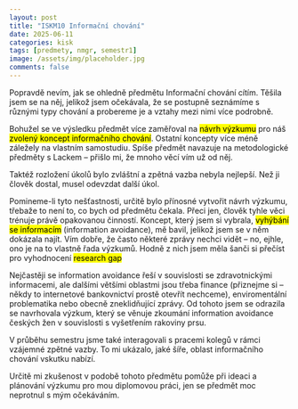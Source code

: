 ```yaml
---
layout: post
title: "ISKM10 Informační chování"
date: 2025-06-11
categories: kisk
tags: [predmety, nmgr, semestr1]
image: /assets/img/placeholder.jpg
comments: false
---
```


<p>Popravdě nevím, jak se ohledně předmětu Informační chování cítím. Těšila jsem se na něj, jelikož jsem očekávala, že se postupně seznámíme s různými typy chování a probereme je a vztahy mezi nimi více podrobně. 

Bohužel se ve výsledku předmět více zaměřoval na <mark>návrh výzkumu</mark> pro náš <mark>zvolený koncept informačního chování</mark>. Ostatní koncepty více méně záležely na vlastním samostudiu. Spíše předmět navazuje na metodologické předměty s Lackem – přišlo mi, že mnoho věcí vím už od něj.</p>

<p>Taktéž rozložení úkolů bylo zvláštní a zpětná vazba nebyla nejlepší. Než ji člověk dostal, musel odevzdat další úkol.</p>

<p>Pomineme-li tyto nešťastnosti, určitě bylo přínosné vytvořit návrh výzkumu, třebaže to není to, co bych od předmětu čekala. Přeci jen, člověk tyhle věci trénuje právě opakovanou činností. Koncept, který jsem si vybrala, <mark>vyhýbání se informacím</mark> (information avoidance), mě bavil, jelikož jsem se v něm dokázala najít. Vím dobře, že často některé zprávy nechci vidět – no, ejhle, ono je na to vlastně řada výzkumů. Hodně z nich jsem měla šanči si přečíst pro vyhodnocení <mark>research gap</mark></p>

<p>Nejčastěji se information avoidance řeší v souvislosti se zdravotnickými informacemi, ale dalšími většími oblastmi jsou třeba finance (přiznejme si – někdy to internetové bankovnictví prostě otevřít nechceme), enviromentální problematika nebo obecně zneklidňující zprávy. Od tohoto jsem se odrazila se navrhovala výzkum, který se věnuje zkoumání information avoidance českých žen v souvislosti s vyšetřením rakoviny prsu.</p>

<p>V průběhu semestru jsme také interagovali s pracemi kolegů v rámci vzájemné zpětné vazby. To mi ukázalo, jaké šíře, oblast informačního chování vskutku nabízí.</p>

<p>Určitě mi zkušenost v podobě tohoto předmětu pomůže při ideaci a plánování výzkumu pro mou diplomovou práci, jen se předmět moc neprotnul s mým očekáváním.</p>